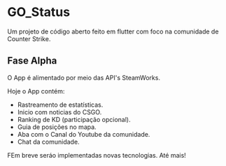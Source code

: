 # GO_Status

Um projeto de código aberto feito em flutter com foco na comunidade de Counter Strike.

## Fase Alpha

O App é alimentado por meio das API's SteamWorks.

Hoje o App contém:

- Rastreamento de estatísticas.
- Inicio com noticias do CSGO.
- Ranking de KD (participação opcional).
- Guia de posições no mapa.
- Aba com o Canal do Youtube da comunidade.
- Chat da comunidade.

FEm breve seráo implementadas novas tecnologias.
Até mais!
